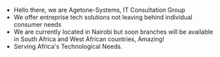 - Hello there, we are Agetone-Systems, IT Consultation Group
- We offer entreprise tech solutions not leaving behind individual consumer needs 
- We are currently located in Nairobi but soon branches will be available in South Africa and West African countries, Amazing!
- Serving Africa's Technological Needs.
